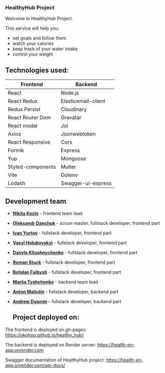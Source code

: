 ### HealthyHub Project

Welcome to HealthyHub Project.

This service will help you:

- set goals and follow them
- watch your calories
- keep track of your water intake
- control your weight

## Technologies used:

| Frontend          | Backend             |
| ----------------- | ------------------- |
| React             | Node.js             |
| React Redux       | Elasticemail-client |
| Redux Persist     | Cloudinary          |
| React Router Dom  | Gravatar            |
| React modal       | Joi                 |
| Axios             | Jsonwebtoken        |
| React Responsive  | Cors                |
| Formik            | Express             |
| Yup               | Mongoose            |
| Styled-components | Multer              |
| Vite              | Dotenv              |
| Lodash            | Swagger-ui-express  |

## Development team

- [**Nikita Kozin**](https://github.com/OKoHop) - frontend team lead

- [**Oleksandr Danchuk**](https://github.com/OleksandrDanchuk) - scrum master,
  fullstack developer, frontend part

- [**Ivan Yurtov**](https://github.com/Yurtov) - fullstack developer, frontend
  part

- [**Vasyl Holubovskyi**](https://github.com/holvas-web) - fullstack developer,
  frontend part

- [**Danylo Kliushnychenko**](https://github.com/KluDan) - fullstack developer,
  frontend part

- [**Roman Stuck**](https://github.com/Romano1994o) - fullstack developer,
  frontend part

- [**Bohdan Faibysh**](https://github.com/Faibysh) - fullstack developer,
  frontend part

- [**Mariia Tyshchenko**](https://github.com/M-Tyshchenko) - backend team lead

- [**Anton Maliutin**](https://github.com/Enab13d) - fullstack developer,
  backend part

- [**Andrew Dyomin**](https://github.com/AndrewDyomin) - fullstack developer,
  backend part

  ## Project deployed on:

The frontend is deployed on gh-pages: https://okohop.github.io/healthy_hub/

The backend is deployed on Render server: https://health-en-app.onrender.com

Swagger documentation of HealthyHub project:
https://health-en-app.onrender.com/api-docs/
